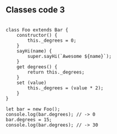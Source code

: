 ##  Classes code 3

<pre>
	<code data-trim>
class Foo extends Bar {
	constructor() {
		this._degrees = 0;
	}
	sayHi(name) {
		super.sayHi(`Awesome ${name}`);
	}
	get degrees() {
		return this._degrees;
	}
	set (value)
		this._degrees = (value * 2);
	}
}

let bar = new Foo();
console.log(bar.degrees); // -> 0
bar.degrees = 15;
console.log(bar.degrees); // -> 30
	</code>
</pre>